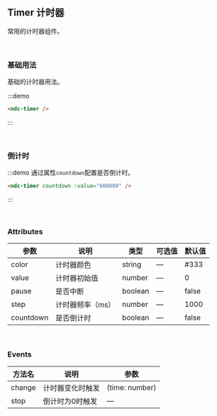 ## Timer 计时器

常用的计时器组件。

<br />

### 基础用法

基础的计时器用法。

:::demo
```html
<ndc-timer />
```
:::

<br />

### 倒计时

:::demo 通过属性`countdown`配置是否倒计时。
```html
<ndc-timer countdown :value="600000" />
```
:::

<br />

### Attributes
| 参数      | 说明    | 类型      | 可选值       | 默认值   |
|---------- |-------- |---------- |-------------  |-------- |
| color | 计时器颜色 | string | — | #333 |
| value | 计时器初始值 | number | — | 0 |
| pause | 是否中断 | boolean | — | false |
| step | 计时器频率（ms） | number | — | 1000 |
| countdown | 是否倒计时 | boolean | — | false |

<br />

### Events
| 方法名 | 说明 | 参数 |
| ------ | ------- | ------- |
| change | 计时器变化时触发 | (time: number) |
| stop | 倒计时为0时触发 | — |